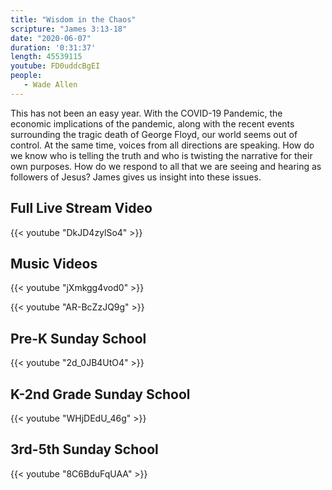 ```yaml
---
title: "Wisdom in the Chaos"
scripture: "James 3:13-18"
date: "2020-06-07"
duration: '0:31:37' 
length: 45539115
youtube: FD0uddcBgEI
people:
   - Wade Allen
---
```


This has not been an easy year. With the COVID-19 Pandemic, the economic implications of the pandemic, along with the recent events surrounding the tragic death of George Floyd, our world seems out of control. At the same time, voices from all directions are speaking. How do we know who is telling the truth and who is twisting the narrative for their own purposes. How do we respond to all that we are seeing and hearing as followers of Jesus? James gives us insight into these issues.


## Full Live Stream Video

{{< youtube "DkJD4zylSo4" >}}

## Music Videos

{{< youtube "jXmkgg4vod0" >}}

{{< youtube "AR-BcZzJQ9g" >}}

## Pre-K Sunday School

{{< youtube "2d_0JB4UtO4" >}}

## K-2nd Grade Sunday School

{{< youtube "WHjDEdU_46g" >}}

## 3rd-5th Sunday School

{{< youtube "8C6BduFqUAA" >}}


